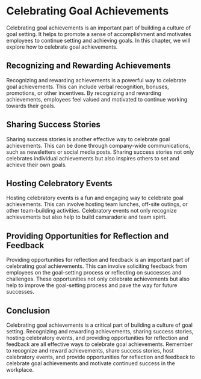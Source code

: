 Celebrating Goal Achievements
============================================================================

Celebrating goal achievements is an important part of building a culture of goal setting. It helps to promote a sense of accomplishment and motivates employees to continue setting and achieving goals. In this chapter, we will explore how to celebrate goal achievements.

Recognizing and Rewarding Achievements
--------------------------------------

Recognizing and rewarding achievements is a powerful way to celebrate goal achievements. This can include verbal recognition, bonuses, promotions, or other incentives. By recognizing and rewarding achievements, employees feel valued and motivated to continue working towards their goals.

Sharing Success Stories
-----------------------

Sharing success stories is another effective way to celebrate goal achievements. This can be done through company-wide communications, such as newsletters or social media posts. Sharing success stories not only celebrates individual achievements but also inspires others to set and achieve their own goals.

Hosting Celebratory Events
--------------------------

Hosting celebratory events is a fun and engaging way to celebrate goal achievements. This can involve hosting team lunches, off-site outings, or other team-building activities. Celebratory events not only recognize achievements but also help to build camaraderie and team spirit.

Providing Opportunities for Reflection and Feedback
---------------------------------------------------

Providing opportunities for reflection and feedback is an important part of celebrating goal achievements. This can involve soliciting feedback from employees on the goal-setting process or reflecting on successes and challenges. These opportunities not only celebrate achievements but also help to improve the goal-setting process and pave the way for future successes.

Conclusion
----------

Celebrating goal achievements is a critical part of building a culture of goal setting. Recognizing and rewarding achievements, sharing success stories, hosting celebratory events, and providing opportunities for reflection and feedback are all effective ways to celebrate goal achievements. Remember to recognize and reward achievements, share success stories, host celebratory events, and provide opportunities for reflection and feedback to celebrate goal achievements and motivate continued success in the workplace.
